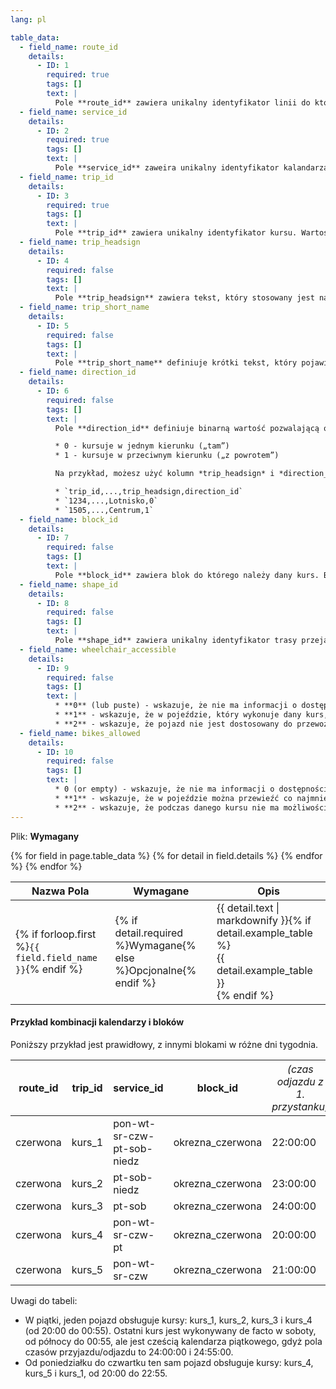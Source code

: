 ```yaml
---
lang: pl

table_data:
  - field_name: route_id
    details:
      - ID: 1
        required: true
        tags: []
        text: |
          Pole **route_id** zawiera unikalny identyfikator linii do której przynależy ten kurs. Wartość ta jest musi być zgodna z plikiem [routes.txt](#routes).
  - field_name: service_id
    details:
      - ID: 2
        required: true
        tags: []
        text: |
          Pole **service_id** zaweira unikalny identyfikator kalandarza, który określa dni w które kurs jest aktywny. Wartość ta musi być zgodna z plikiem [calendar.txt](#calendar) lub [calendar_dates.txt](#calendar_dates).
  - field_name: trip_id
    details:
      - ID: 3
        required: true
        tags: []
        text: |
          Pole **trip_id** zawiera unikalny identyfikator kursu. Wartość ta jest unikatowa w skali pliku.
  - field_name: trip_headsign
    details:
      - ID: 4
        required: false
        tags: []
        text: |
          Pole **trip_headsign** zawiera tekst, który stosowany jest na oznakowaniu w celu określenia celu kursu. Użyj tego pola aby rozóżnić różne schematy kursów w linii. Jeśli tablica kierunkowa zmienia się podczas trwania kursu, możesz nadpisać wartość pola **trip_headsign** definiujac wartości kolumny **stop_headsign** w pliku [stop_times.txt](#stop_times).
  - field_name: trip_short_name
    details:
      - ID: 5
        required: false
        tags: []
        text: |
          Pole **trip_short_name** definiuje krótki tekst, który pojawia się w rozkładach i na tablicach informacyjnych, np. numery pociągów. Jeśli taki system identyfikacji kursów nie jest powszechnie stosowany przez pasażerów, pozostaw to pole puste. Wartość pola **trip_short_name**, jeśli podana, powinna unikatowo identyfikować kurs w każdym dniu; nie powinna być stosowana dla tablic kierunkowych i/lub rozróżnienia kursów pospiesznych od zwykłych.
  - field_name: direction_id
    details:
      - ID: 6
        required: false
        tags: []
        text: |
          Pole **direction_id** definiuje binarną wartość pozwalającą określić kierunek kursu. Kolumna ta jest stosowana w celu rozróżnienia kursów w dwóch kierunkach, ale z tym samym **route_id**. Pole to nie jest stosowane w wytyczaniu trasy — ma wpływ jedynie przy publikowaniu rozkładów całej linii. Nazwy krańców mogą być zdefiniowane za pomocą kolumny **trip_headsign**.

          * 0 - kursuje w jednym kierunku („tam”)
          * 1 - kursuje w przeciwnym kierunku („z powrotem”)

          Na przykład, możesz użyć kolumn *trip_headsign* i *direction_id* w celu przypisania nazwy do kierunku linii. Plik [trips.txt](#trips) może zawierać takie trzy wpisy:

          * `trip_id,...,trip_headsign,direction_id`
          * `1234,...,Lotnisko,0`
          * `1505,...,Centrum,1`
  - field_name: block_id
    details:
      - ID: 7
        required: false
        tags: []
        text: |
          Pole **block_id** zawiera blok do którego należy dany kurs. Blok zawiera jeden lub więcej kursów wykonywanych przez ten sam pojazd, tak, że pasażer może się przesiąść pomiędzy tymi kursami pozostając w pojeździe, jeśli oba kursy są aktywne w dany dzień. Block_id może łączyć kursy z różnymi kalendarzami, tworząc różne bloki w różne dni. (Zobacz [przykład poniżej](#example-showing-blocks-and-service-day))
  - field_name: shape_id
    details:
      - ID: 8
        required: false
        tags: []
        text: |
          Pole **shape_id** zawiera unikalny identyfikator trasy przejazdu, wartość ta musi być zgodna z wpisem z pliku [shapes.txt](#shapes). Plik shapes.txt pozwala ustalić, jak powinny być rysowane na mapach trasy przejazdu kursów.
  - field_name: wheelchair_accessible
    details:
      - ID: 9
        required: false
        tags: []
        text: |
          * **0** (lub puste) - wskazuje, że nie ma informacji o dostępności kursu dla osób poruszających się na wózkach inwalidzkich
          * **1** - wskazuje, że w pojeździe, który wykonuje dany kurs, znajduje się miejsce na co najmniej jeden wózek inwalidzki
          * **2** - wskazuje, że pojazd nie jest dostosowany do przewozu osób poruszających się na wózku
  - field_name: bikes_allowed
    details:
      - ID: 10
        required: false
        tags: []
        text: |
          * 0 (or empty) - wskazuje, że nie ma informacji o dostępności przewozu rowerów w danym kursie
          * **1** - wskazuje, że w pojeździe można przewieźć co najmniej jeden rower
          * **2** - wskazuje, że podczas danego kursu nie ma możliwości przewozu rowerów
---
```

Plik: **Wymagany**

<div class="table-wrapper">
  <table class="recommendation">
    <thead>
      <tr>
      <th>Nazwa Pola</th>
      <th>Wymagane</th>
      <th>Opis</th>
      </tr>
    </thead>
    <tbody>
    {% for field in page.table_data %}
      {% for detail in field.details %}
      <tr id="{{ page.slug }}_{{ detail.ID }}" class="anchor-row{% if forloop.first %} field-row{% endif %}{% for tag in detail.tags %} {{ tag }}{% endfor %}">
        <td>{% if forloop.first %}<code>{{ field.field_name }}</code>{% endif %}</td>
        <td>{% if detail.required %}Wymagane{% else %}Opcjonalne{% endif %}</td>
        <td>{{ detail.text | markdownify }}{% if detail.example_table %}<div class="table-wrapper">{{ detail.example_table }}</div>{% endif %}</td>
      </tr>
      {% endfor %}
    {% endfor %}
    </tbody>
  </table>
</div>

#### Przykład kombinacji kalendarzy i bloków

Poniższy przykład jest prawidłowy, z innymi blokami w różne dni tygodnia.

| route_id | trip_id | service_id | block_id | <span style="font-weight:normal">*(czas odjazdu z 1. przystanku)*</span> | <span style="font-weight:normal">*(czas przyjazdu na ostatni przystanek)*</span> |
|----------|---------|----------------------------|------------------|----------|----------|
| czerwona | kurs_1  | pon-wt-sr-czw-pt-sob-niedz | okrezna_czerwona | 22:00:00 | 22:55:00 |
| czerwona | kurs_2  | pt-sob-niedz               | okrezna_czerwona | 23:00:00 | 23:55:00 |
| czerwona | kurs_3  | pt-sob                     | okrezna_czerwona | 24:00:00 | 24:55:00 |
| czerwona | kurs_4  | pon-wt-sr-czw-pt           | okrezna_czerwona | 20:00:00 | 20:50:00 |
| czerwona | kurs_5  | pon-wt-sr-czw              | okrezna_czerwona | 21:00:00 | 21:50:00 |

Uwagi do tabeli:
* W piątki, jeden pojazd obsługuje kursy: kurs_1, kurs_2, kurs_3 i kurs_4 (od 20:00 do 00:55). Ostatni kurs jest wykonywany de facto w soboty, od północy do 00:55, ale jest cześcią kalendarza piątkowego, gdyż pola czasów przyjazdu/odjazdu to 24:00:00 i 24:55:00.
* Od poniedziałku do czwartku ten sam pojazd obsługuje kursy: kurs_4, kurs_5 i kurs_1, od 20:00 do 22:55.
